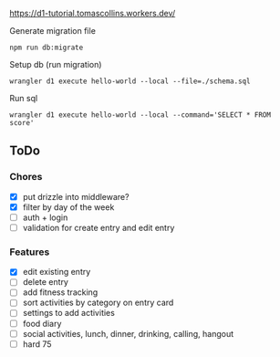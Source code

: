 https://d1-tutorial.tomascollins.workers.dev/

Generate migration file
```
npm run db:migrate
```

Setup db (run migration)
```
wrangler d1 execute hello-world --local --file=./schema.sql
```

Run sql
```
wrangler d1 execute hello-world --local --command='SELECT * FROM score'
```

## ToDo

### Chores
- [x] put drizzle into middleware?
- [x] filter by day of the week
- [ ] auth + login
- [ ] validation for create entry and edit entry

### Features
- [x] edit existing entry
- [ ] delete entry
- [ ] add fitness tracking
- [ ] sort activities by category on entry card
- [ ] settings to add activities
- [ ] food diary
- [ ] social activities, lunch, dinner, drinking, calling, hangout
- [ ] hard 75
